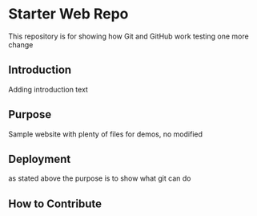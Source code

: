 # Starter Web Repo

This repository is for showing how Git and GitHub work
testing one more change


## Introduction

Adding introduction text

## Purpose

Sample website with plenty of files for demos, no modified

## Deployment
as stated above the purpose is to show what git can do

## How to Contribute